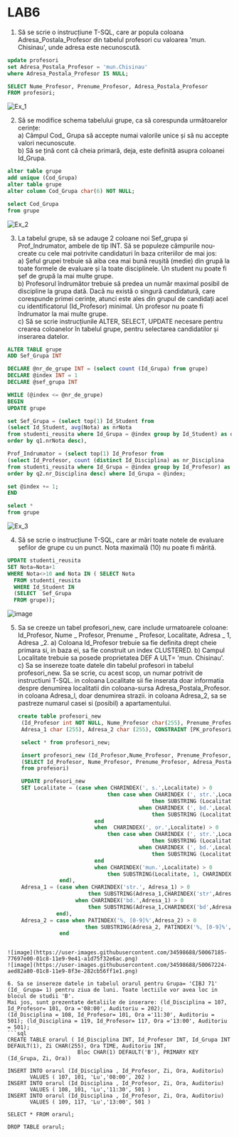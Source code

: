 # LAB6

1. Să se scrie o instrucțiune T-SQL, care ar popula coloana Adresa_Postala_Profesor din tabelul profesori cu valoarea 'mun. Chisinau', unde adresa este necunoscută.

```sql
update profesori 
set Adresa_Postala_Profesor = 'mun.Chisinau'
where Adresa_Postala_Profesor IS NULL;

SELECT Nume_Profesor, Prenume_Profesor, Adresa_Postala_Profesor
FROM profesori;
```
![Ex_1](https://user-images.githubusercontent.com/34598688/49708970-c3517b80-fc3a-11e8-8673-fcb7682299fe.png)

2. Să se modifice schema tabelului grupe, ca să corespunda următoarelor cerințe:  
a) Câmpul Cod_ Grupa să accepte numai valorile unice și să nu accepte valori necunoscute.  
b) Să se țină cont că cheia primară, deja, este definită asupra coloanei Id_Grupa.  

```sql
alter table grupe 
add unique (Cod_Grupa)
alter table grupe 
alter column Cod_Grupa char(6) NOT NULL;

select Cod_Grupa
from grupe
```
![Ex_2](https://user-images.githubusercontent.com/34598688/49709012-f267ed00-fc3a-11e8-8141-ea291a99f4a2.png)

3. La tabelul grupe, să se adauge 2 coloane noi Sef_grupa și Prof_Indrumator, ambele de tip INT. Să se populeze câmpurile nou-create cu cele mai potrivite candidaturi în baza criteriilor de mai jos:  
a) Șeful grupei trebuie să aiba cea mai bună reușită (medie) din grupă la toate formele de evaluare și la toate disciplinele. Un student nu poate fi șef de grupă la mai multe grupe.  
b) Profesorul îndrumător trebuie să predea un număr maximal posibil de discipline la grupa dată. Dacă nu există o singură candidatură, care corespunde primei cerințe, atunci este ales din grupul de candidați acel cu identificatorul (Id_Profesor) minimal. Un profesor nu
poate fi îndrumator la mai multe grupe.  
c) Să se scrie instrucțiunile ALTER, SELECT, UPDATE necesare pentru crearea coloanelor în tabelul grupe, pentru selectarea candidatilor și inserarea datelor.  

```sql
ALTER TABLE grupe
ADD Sef_Grupa INT

DECLARE @nr_de_grupe INT = (select count (Id_Grupa) from grupe)
DECLARE @index INT = 1
DECLARE @sef_grupa INT

WHILE (@index <= @nr_de_grupe)
BEGIN 
UPDATE grupe

set Sef_Grupa = (select top(1) Id_Student from
(select Id_Student, avg(Nota) as nrNota        
from studenti_reusita where Id_Grupa = @index group by Id_Student) as q1
order by q1.nrNota desc),

Prof_Indrumator = (select top(1) Id_Profesor from
(select Id_Profesor, count (distinct Id_Disciplina) as nr_Disciplina
from studenti_reusita where Id_Grupa = @index group by Id_Profesor) as q2
order by q2.nr_Disciplina desc) where Id_Grupa = @index;

set @index += 1;
END

select *
from grupe
```

![Ex_3](https://user-images.githubusercontent.com/34598688/49717237-09b8d180-fc5f-11e8-8ade-67bd7f8956c5.png)

4. Să se scrie o instrucțiune T-SQL, care ar mări toate notele de evaluare șefilor de grupe cu un punct. Nota maximală (10) nu poate fi mărită. 

```sql
UPDATE studenti_reusita 
SET Nota=Nota+1
WHERE Nota<>10 and Nota IN ( SELECT Nota
  FROM studenti_reusita
  WHERE Id_Student IN
  (SELECT  Sef_Grupa
  FROM grupe));
```
![image](https://user-images.githubusercontent.com/34598688/50067091-db3f7700-01c7-11e9-95fc-c59d4d62d397.png)

5. Sa se creeze un tabel profesori_new, care include urmatoarele coloane:
   Id_Profesor, Nume _ Profesor, Prenume _ Profesor, Localitate, Adresa _ 1, Adresa _2.
   a) Coloana Id_Profesor trebuie sa fie definita drept cheie primara si, in baza ei, sa fie construit un index CLUSTERED. 
   b) Campul Localitate trebuie sa posede proprietatea DEF A ULT= 'mun. Chisinau'.
   c) Sa se insereze toate datele din tabelul profesori in tabelul profesori_new. Sa se scrie, cu acest scop, un numar potrivit de instructiuni T-SQL.
   in coloana Localitate sii fie inserata doar informatia despre denumirea localitatii din coloana-sursa Adresa_Postala_Profesor. in coloana Adresa_l,
   doar denumirea strazii. in coloana Adresa_2, sa se pastreze numarul casei si (posibil) a apartamentului.
   
   ```sql
   create table profesori_new
	(Id_Profesor int NOT NULL, Nume_Profesor char(255), Prenume_Profesor char(255), Localitate char (255) DEFAULT ('mun. Chisinau'),
	Adresa_1 char (255), Adresa_2 char (255), CONSTRAINT [PK_profesori_new] PRIMARY KEY CLUSTERED (Id_Profesor)) ON [PRIMARY]

  	select * from profesori_new;

  	insert profesori_new (Id_Profesor,Nume_Profesor, Prenume_Profesor, Localitate,Adresa_1, Adresa_2)
	(SELECT Id_Profesor, Nume_Profesor, Prenume_Profesor, Adresa_Postala_Profesor, Adresa_Postala_Profesor, Adresa_Postala_Profesor
	from profesori)

  	UPDATE profesori_new
	SET Localitate = (case when CHARINDEX(', s.',Localitate) > 0
				               then case when CHARINDEX (', str.',Localitate) > 0 
				                             then SUBSTRING (Localitate, 1, CHARINDEX (', str.',Localitate) -1)
					                     when CHARINDEX (', bd.',Localitate) > 0 
							                 then SUBSTRING (Localitate, 1, CHARINDEX (', bd.',Localitate) 			-1)
				           end
				           when  CHARINDEX(', or.',Localitate) > 0
				               then case when CHARINDEX (', str.',Localitate) > 0 
							                 then SUBSTRING (Localitate,1, CHARINDEX ('str.',Localitate) -3)
					                     when CHARINDEX (', bd.',Localitate) > 0 
										     then SUBSTRING (Localitate,1, CHARINDEX ('bd.',Localitate) -3)
					       end
				           when CHARINDEX('mun.',Localitate) > 0 
						       then SUBSTRING(Localitate, 1, CHARINDEX('nau',Localitate)+2)
				end),
	Adresa_1 = (case when CHARINDEX('str.', Adresa_1) > 0
					     then SUBSTRING(Adresa_1,CHARINDEX('str',Adresa_1), PATINDEX('%, [0-9]%',Adresa_1)- CHARINDEX('str.',Adresa_1))
			         when CHARINDEX('bd.',Adresa_1) > 0 
					     then SUBSTRING(Adresa_1,CHARINDEX('bd',Adresa_1), PATINDEX('%, [0-9]%',Adresa_1) -  CHARINDEX('bd.',Adresa_1))
			   end),
	Adresa_2 = case when PATINDEX('%, [0-9]%',Adresa_2) > 0
					    then SUBSTRING(Adresa_2, PATINDEX('%, [0-9]%',Adresa_2) +1,len(Adresa_2) - PATINDEX('%, [0-9]%',Adresa_2) +1)
				end
```

![image](https://user-images.githubusercontent.com/34598688/50067185-77697e00-01c8-11e9-9e41-a1d75f32e6ac.png)
![image](https://user-images.githubusercontent.com/34598688/50067224-aed82a80-01c8-11e9-8f3e-282cb56ff1e1.png)

6. Sa se insereze datele in tabelul orarul pentru Grupa= 'CIBJ 71' (Id_ Grupa= 1) pentru ziua de luni. Toate lectiile vor avea loc in blocul de studii 'B'. 
Mai jos, sunt prezentate detaliile de inserare: (ld_Disciplina = 107, Id_Profesor= 101, Ora ='08:00', Auditoriu = 202); 
(Id_Disciplina = 108, Id_Profesor= 101, Ora ='11:30', Auditoriu = 501); (ld_Disciplina = 119, Id_Profesor= 117, Ora ='13:00', Auditoriu 
= 501);
```sql
CREATE TABLE orarul ( Id_Disciplina INT, Id_Profesor INT, Id_Grupa INT DEFAULT(1), Zi CHAR(255), Ora TIME, Auditoriu INT,
					  Bloc CHAR(1) DEFAULT('B'), PRIMARY KEY (Id_Grupa, Zi, Ora))

INSERT INTO orarul (Id_Disciplina , Id_Profesor, Zi, Ora, Auditoriu)
       VALUES ( 107, 101, 'Lu','08:00', 202 )
INSERT INTO orarul (Id_Disciplina , Id_Profesor, Zi, Ora, Auditoriu)
       VALUES ( 108, 101, 'Lu','11:30', 501 )
INSERT INTO orarul (Id_Disciplina , Id_Profesor, Zi, Ora, Auditoriu)
       VALUES ( 109, 117, 'Lu','13:00', 501 )

SELECT * FROM orarul;

DROP TABLE orarul;

```


